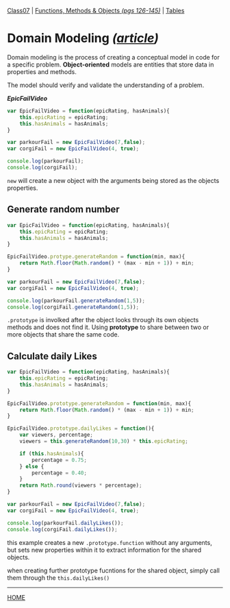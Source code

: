 [Class07](https://cassandraortiz.github.io/reading-notes/Class07/class07) \| [Functions, Methods & Objects *(pgs 126-145)*](https://cassandraortiz.github.io/reading-notes/Class07/class07_funcMethObj) \| [Tables](https://cassandraortiz.github.io/reading-notes/Class07/class07_tables)

# Domain Modeling  *([article](https://github.com/codefellows/domain_modeling#domain-modeling))*

Domain modeling is the process of creating a conceptual model in code for a specific problem.  **Object-oriented** models are entities that store data in properties and methods.

The model should verify and validate the understanding of a problem.

***EpicFailVideo***

```javaScript
var EpicFailVideo = function(epicRating, hasAnimals){
    this.epicRating = epicRating;
    this.hasAnimals = hasAnimals;
}

var parkourFail = new EpicFailVideo(7,false);
var corgiFail = new EpicFailVideo(4, true);

console.log(parkourFail);
console.log(corgiFail);
```

`new` will create a new object with the arguments being stored as the objects properties.

## Generate random number

```javaScript
var EpicFailVideo = function(epicRating, hasAnimals){
    this.epicRating = epicRating;
    this.hasAnimals = hasAnimals;
}

EpicFailVideo.protype.generateRandom = function(min, max){
    return Math.floor(Math.random() * (max - min + 1)) + min;
}

var parkourFail = new EpicFailVideo(7,false);
var corgiFail = new EpicFailVideo(4, true);

console.log(parkourFail.generateRandom(1,5));
console.log(corgiFail.generateRandom(1,5));
```

`.prototype` is involked after the object looks through its own objects methods and does not find it.  Using **prototype** to share between two or more objects that share the same code.

## Calculate daily Likes

```javaScript
var EpicFailVideo = function(epicRating, hasAnimals){
    this.epicRating = epicRating;
    this.hasAnimals = hasAnimals;
}

EpicFailVideo.prototype.generateRandom = function(min, max){
    return Math.floor(Math.random() * (max - min + 1)) + min;
}

EpicFailVideo.prototype.dailyLikes = function(){
    var viewers, percentage;
    viewers = this.generateRandom(10,30) * this.epicRating;

    if (this.hasAnimals){
        percentage = 0.75;
    } else {
        percentage = 0.40;
    }
    return Math.round(viewers * percentage);
}

var parkourFail = new EpicFailVideo(7,false);
var corgiFail = new EpicFailVideo(4, true);

console.log(parkourFail.dailyLikes());
console.log(corgiFail.dailyLikes());
```

this example creates a new `.prototype.function` without any arguments, but sets new properties within it to extract information for the shared objects.

when creating further prototype fucntions for the shared object, simply call them through the `this.dailyLikes()`

---

[HOME](https://cassandraortiz.github.io/reading-notes)